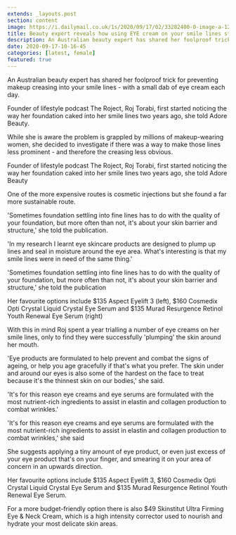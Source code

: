 ```yaml
---
extends: _layouts.post
section: content
image: https://i.dailymail.co.uk/1s/2020/09/17/02/33282400-0-image-a-12_1600307725612.jpg 
title: Beauty expert reveals how using EYE cream on your smile lines stops foundation from caking 
description: An Australian beauty expert has shared her foolproof trick for preventing makeup creasing into your smile lines - with a small dab of eye cream each day. 
date: 2020-09-17-10-16-45 
categories: [latest, female] 
featured: true 
--- 
```

An Australian beauty expert has shared her foolproof trick for preventing makeup creasing into your smile lines - with a small dab of eye cream each day. 

Founder of lifestyle podcast The Roject, Roj Torabi, first started noticing the way her foundation caked into her smile lines two years ago, she told Adore Beauty. 

While she is aware the problem is grappled by millions of makeup-wearing women, she decided to investigate if there was a way to make those lines less prominent - and therefore the creasing less obvious.

Founder of lifestyle podcast The Roject, Roj Torabi, first started noticing the way her foundation caked into her smile lines two years ago, she told Adore Beauty

One of the more expensive routes is cosmetic injections but she found a far more sustainable route.   

'Sometimes foundation settling into fine lines has to do with the quality of your foundation, but more often than not, it's about your skin barrier and structure,' she told the publication.

'In my research I learnt eye skincare products are designed to plump up lines and seal in moisture around the eye area. What's interesting is that my smile lines were in need of the same thing.' 

'Sometimes foundation settling into fine lines has to do with the quality of your foundation, but more often than not, it's about your skin barrier and structure,' she told the publication

Her favourite options include $135 Aspect Eyelift 3 (left), $160 Cosmedix Opti Crystal Liquid Crystal Eye Serum and $135 Murad Resurgence Retinol Youth Renewal Eye Serum (right)

With this in mind Roj spent a year trialling a number of eye creams on her smile lines, only to find they were successfully 'plumping' the skin around her mouth. 

'Eye products are formulated to help prevent and combat the signs of ageing, or help you age gracefully if that's what you prefer. The skin under and around our eyes is also some of the hardest on the face to treat because it's the thinnest skin on our bodies,' she said.

'It's for this reason eye creams and eye serums are formulated with the most nutrient-rich ingredients to assist in elastin and collagen production to combat wrinkles.'

'It's for this reason eye creams and eye serums are formulated with the most nutrient-rich ingredients to assist in elastin and collagen production to combat wrinkles,' she said

She suggests applying a tiny amount of eye product, or even just excess of your eye product that's on your finger, and smearing it on your area of concern in an upwards direction. 

Her favourite options include $135 Aspect Eyelift 3, $160 Cosmedix Opti Crystal Liquid Crystal Eye Serum and $135 Murad Resurgence Retinol Youth Renewal Eye Serum.

For a more budget-friendly option there is also $49 Skinstitut Ultra Firming Eye & Neck Cream, which is a high intensity corrector used to nourish and hydrate your most delicate skin areas.

